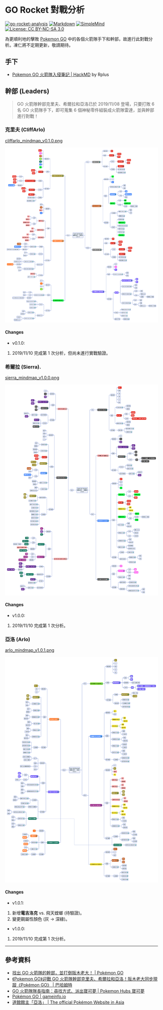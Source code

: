 # GO Rocket 對戰分析

[![go-rocket-analysis](https://img.shields.io/badge/GitHuh-chusiang/go--rocket--analysis-blue.svg)](https://github.com/chusiang/go-rocket-analysis) [![Markdown](https://img.shields.io/badge/%3C%2F%3E-Markdown-blue.svg)](http://markdown.tw) [![SimpleMind](https://img.shields.io/badge/MindMap-SimpleMind-blue.svg)](https://simplemind.eu/) [![License: CC BY-NC-SA 3.0](https://img.shields.io/badge/License-CC%20BY--NC--SA%203.0-lightgrey.svg)](https://creativecommons.org/licenses/by-nc-sa/3.0/)

為更順利地的擊敗 [Pokemon GO](https://pokemongolive.com/zh_hant/) 中的各個火箭隊手下和幹部，故進行此對戰分析。凍仁將不定期更新，敬請期待。

## 手下

* [Pokemon GO 火箭隊入侵筆記 | HackMD](https://hackmd.io/qT1r_q_GTTmge49SzetfnQ#%E9%9B%9C%E9%A0%85) by Rplus

## 幹部 (Leaders)

> GO 火箭隊幹部克里夫、希爾拉和亞洛已於 2019/11/08 登場，只要打敗 6 名 GO 火箭隊手下，即可蒐集 6 個神秘零件組裝成火箭隊雷達，並與幹部進行對戰！

### 克里夫 (CliffArlo)

[cliffarlo_mindmap_v0.1.0.png](png/cliffarlo_mindmap_v0.1.0.png)

![cliffarlo_mindmap_v0.1.0.png](png/cliffarlo_mindmap_v0.1.0.png)

#### Changes

* v0.1.0:
 1. 2019/11/10 完成第 1 次分析，但尚未進行實戰驗證。

### 希爾拉 (Sierra).

[sierra_mindmap_v1.0.0.png](png/sierra_mindmap_v1.0.0.png)

![sierra_mindmap_v1.0.0.png](png/sierra_mindmap_v1.0.0.png)

#### Changes

* v1.0.0:
 1. 2019/11/10 完成第 1 次分析。

### 亞洛 (Arlo)

[arlo_mindmap_v1.0.1.png](png/arlo_mindmap_v1.0.1.png)

![v1.0.1](png/arlo_mindmap_v1.0.1.png)

#### Changes

* v1.0.1:
 1. 新增**電吉洛克** vs. 飛天螳螂 (待驗證)。
 1. 變更鋼屬性顏色 (灰 → 深綠)。
* v1.0.0:
 1. 2019/11/10 完成第 1 次分析。

----

## 參考資料

* [找出 GO 火箭隊的幹部，並打倒阪木老大！ | Pokémon GO](https://pokemongolive.com/zh_hant/post/teamgorocketleaders2019/)
* [《Pokemon GO》迎戰 GO 火箭隊幹部克里夫、希爾拉和亞洛！阪木老大同步現蹤《Pokémon GO》 | 巴哈姆特](https://gnn.gamer.com.tw/detail.php?sn=188322)
* [GO 火箭隊隊長指南：尋找方式、派出寶可夢 | Pokemon Hubs 寶可夢](https://www.pokemonhubs.com/pokemongo/8878/)
* [Pokémon GO | gameinfo.io](https://pokemon.gameinfo.io/zh-tw)
* [道館館主「亞洛」 | The official Pokémon Website in Asia](https://swordshield.portal-pokemon.com/tc/character/02.html)
